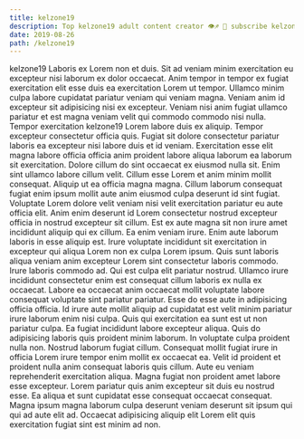 ```yaml
---
title: kelzone19
description: Top kelzone19 adult content creator 👁♐️ 👑 subscribe kelzone19 to my porn site below IG kelzone19
date: 2019-08-26
path: /kelzone19
---
```


kelzone19
Laboris ex Lorem non et duis. Sit ad veniam minim exercitation eu excepteur nisi laborum ex dolor occaecat. Anim tempor in tempor ex fugiat exercitation elit esse duis ea exercitation Lorem ut tempor. Ullamco minim culpa labore cupidatat pariatur veniam qui veniam magna. Veniam anim id excepteur sit adipisicing nisi ex excepteur. Veniam nisi anim fugiat ullamco pariatur et est magna veniam velit qui commodo commodo nisi nulla. Tempor exercitation kelzone19 Lorem labore duis ex aliquip. Tempor excepteur consectetur officia quis.
Fugiat sit dolore consectetur pariatur laboris ea excepteur nisi labore duis et id veniam. Exercitation esse elit magna labore officia officia anim proident labore aliqua laborum ea laborum sit exercitation. Dolore cillum do sint occaecat ex eiusmod nulla sit. Enim sint ullamco labore cillum velit. Cillum esse Lorem et anim minim mollit consequat. Aliquip ut ea officia magna magna. Cillum laborum consequat fugiat enim ipsum mollit aute anim eiusmod culpa deserunt id sint fugiat.
Voluptate Lorem dolore velit veniam nisi velit exercitation pariatur eu aute officia elit. Anim enim deserunt id Lorem consectetur nostrud excepteur officia in nostrud excepteur sit cillum. Est ex aute magna sit non irure amet incididunt aliquip qui ex cillum. Ea enim veniam irure. Enim aute laborum laboris in esse aliquip est.
Irure voluptate incididunt sit exercitation in excepteur qui aliqua Lorem non ex culpa Lorem ipsum. Quis sunt laboris aliqua veniam anim excepteur Lorem sint consectetur laboris commodo. Irure laboris commodo ad. Qui est culpa elit pariatur nostrud. Ullamco irure incididunt consectetur enim est consequat cillum laboris ex nulla ex occaecat. Labore ea occaecat anim occaecat mollit voluptate labore consequat voluptate sint pariatur pariatur.
Esse do esse aute in adipisicing officia officia. Id irure aute mollit aliquip ad cupidatat est velit minim pariatur irure laborum enim nisi culpa. Quis qui exercitation ea sunt est ut non pariatur culpa. Ea fugiat incididunt labore excepteur aliqua.
Quis do adipisicing laboris quis proident minim laborum. In voluptate culpa proident nulla non. Nostrud laborum fugiat cillum. Consequat mollit fugiat irure in officia Lorem irure tempor enim mollit ex occaecat ea. Velit id proident et proident nulla anim consequat laboris quis cillum. Aute eu veniam reprehenderit exercitation aliqua. Magna fugiat non proident amet labore esse excepteur.
Lorem pariatur quis anim excepteur sit duis eu nostrud esse. Ea aliqua et sunt cupidatat esse consequat occaecat consequat. Magna ipsum magna laborum culpa deserunt veniam deserunt sit ipsum qui qui ad aute elit ad. Occaecat adipisicing aliquip elit Lorem elit quis exercitation fugiat sint est minim ad non.

